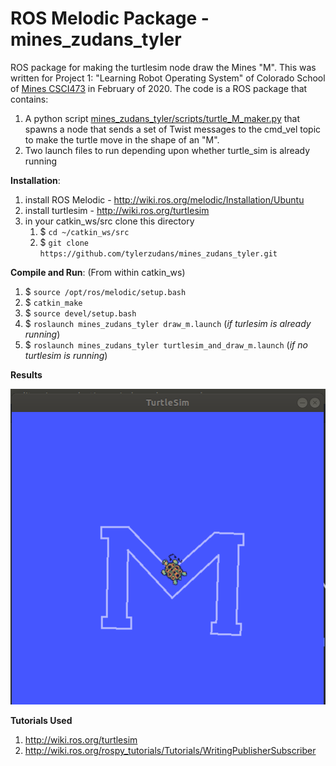 # ROS Melodic Package - mines_zudans_tyler
ROS package for making the turtlesim node draw the Mines "M". This was written for Project 1: "Learning Robot Operating System" of Colorado School of [Mines CSCI473](http://inside.mines.edu/~hzhang/Courses/CSCI473-573/index.html) in February of 2020. The code is a ROS package that contains:

1. A python script [mines_zudans_tyler/scripts/turtle_M_maker.py](https://github.com/tylerzudans/mines_zudans_tyler/blob/master/scripts/turtle_M_maker.py) that spawns a node that sends a set of Twist messages to the cmd_vel topic to make the turtle move in the shape of an "M".
1. Two launch files to run depending upon whether turtle_sim is already running

**Installation**:

1. install ROS Melodic - http://wiki.ros.org/melodic/Installation/Ubuntu
1. install turtlesim - http://wiki.ros.org/turtlesim
1. in your catkin_ws/src clone this directory
   1. $ `cd ~/catkin_ws/src`
   1. $ `git clone https://github.com/tylerzudans/mines_zudans_tyler.git`

**Compile and Run**:
(From within catkin_ws)

1. $ `source /opt/ros/melodic/setup.bash`
1. $ `catkin_make`
1. $ `source devel/setup.bash`
1. $ `roslaunch mines_zudans_tyler draw_m.launch` (*if turlesim is already running*)
1. $ `roslaunch mines_zudans_tyler turtlesim_and_draw_m.launch` (*if no turtlesim is running*)

**Results**

![alt text](https://github.com/tylerzudans/mines_zudans_tyler/blob/master/result.png "Turtle M Picture")

**Tutorials Used**

1. http://wiki.ros.org/turtlesim
1. http://wiki.ros.org/rospy_tutorials/Tutorials/WritingPublisherSubscriber
